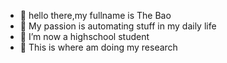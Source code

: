 - 👋 hello there,my fullname is The Bao
- 👀 My passion is automating stuff in my daily life
- 🌱 I’m now a highschool student
- 🎈 This is where am doing my research
